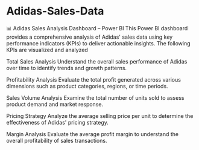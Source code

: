 # Adidas-Sales-Data
📊 Adidas Sales Analysis Dashboard – Power BI This Power BI dashboard provides a comprehensive analysis of Adidas' sales data using key performance indicators (KPIs) to deliver actionable insights. The following KPIs are visualized and analyzed

Total Sales Analysis
Understand the overall sales performance of Adidas over time to identify trends and growth patterns.

Profitability Analysis
Evaluate the total profit generated across various dimensions such as product categories, regions, or time periods.

Sales Volume Analysis
Examine the total number of units sold to assess product demand and market response.

Pricing Strategy
Analyze the average selling price per unit to determine the effectiveness of Adidas' pricing strategy.


Margin Analysis
Evaluate the average profit margin to understand the overall profitability of sales transactions.
